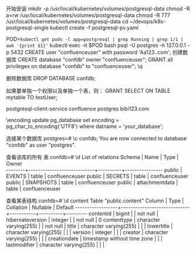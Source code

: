 
开始安装
mkdir -p /usr/local/kubernetes/volumes/postgresql-data
chmod -R a+rw /usr/local/kubernetes/volumes/postgresql-data
chmod -R 777 /usr/local/kubernetes/volumes/postgresql-data
cd ~/devops/k8s-postgresql-single
kubectl create -f postgresql-pv.yaml


POD=`kubectl get pods -l app=postgresql | grep Running | grep 1/1 | awk '{print $1}'`
kubectl exec -it $POD bash
psql -U postgres -h 127.0.0.1 -p 5432
CREATE user "confluenceuser" with password 'Aa123..com';
创建数据库
CREATE database "confdb" owner "confluenceuser";
GRANT all privileges on database "confdb" to "confluenceuser";
\q

删除数据库
DROP DATABASE confdb;

如果要单独一个权限以及单独一个表，则：
GRANT SELECT ON TABLE mytable TO testUser;



postgresql-client-service
confluence
postgres
bibi123.com

\encoding
update pg_database set encoding = pg_char_to_encoding('UTF8') where datname = 'your_database';

连接某个数据库
postgres=# \c confdb;
You are now connected to database "confdb" as user "postgres".

查看该库的所有 表
confdb=# \d
                        List of relations
 Schema |            Name            |   Type   |     Owner      
--------+----------------------------+----------+----------------
 public | EVENTS                     | table    | confluenceuser
 public | SECRETS                    | table    | confluenceuser
 public | SNAPSHOTS                  | table    | confluenceuser
 public | attachmentdata             | table    | confluenceuser


查看某表结构
confdb=# \d content
                             Table "public.content"
      Column      |            Type             | Collation | Nullable | Default 
------------------+-----------------------------+-----------+----------+---------
 contentid        | bigint                      |           | not null | 
 hibernateversion | integer                     |           | not null | 0
 contenttype      | character varying(255)      |           | not null | 
 title            | character varying(255)      |           |          | 
 lowertitle       | character varying(255)      |           |          | 
 version          | integer                     |           |          | 
 creator          | character varying(255)      |           |          | 
 creationdate     | timestamp without time zone |           |          | 
 lastmodifier     | character varying(255)      |           |          | 